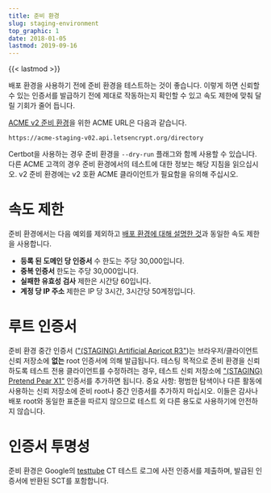 ```yaml
---
title: 준비 환경
slug: staging-environment
top_graphic: 1
date: 2018-01-05
lastmod: 2019-09-16
---
```


{{< lastmod >}}

배포 환경을 사용하기 전에 준비 환경을 테스트하는 것이 좋습니다. 이렇게 하면 신뢰할 수 있는 인증서를 발급하기 전에 제대로 작동하는지 확인할 수 있고 속도 제한에 맞춰 달릴 기회가 줄어 듭니다.

[ACME v2 준비 환경](https://community.letsencrypt.org/t/staging-endpoint-for-acme-v2/49605)을 위한 ACME URL은 다음과 같습니다.

`https://acme-staging-v02.api.letsencrypt.org/directory`

Certbot을 사용하는 경우 준비 환경을 `--dry-run` 플래그와 함께 사용할 수 있습니다. 다른 ACME 고객의 경우 준비 환경에서의 테스트에 대한 정보는 해당 지침을 읽으십시오. v2 준비 환경에는 v2 호환 ACME 클라이언트가 필요함을 유의해 주십시오.

# 속도 제한

준비 환경에서는 다음 예외를 제외하고 [배포 환경에 대해 설명한 것](/docs/rate-limits)과 동일한 속도 제한을 사용합니다.

* **등록 된 도메인 당 인증서** 수 한도는 주당 30,000입니다.
* **중복 인증서** 한도는 주당 30,000입니다.
* **실패한 유효성 검사** 제한은 시간당 60입니다.
* **계정 당 IP 주소** 제한은 IP 당 3시간, 3시간당 50계정입니다.

# 루트 인증서

준비 환경 중간 인증서 (["(STAGING) Artificial Apricot R3"](/certs/staging/letsencrypt-stg-int-r3.pem))는 브라우저/클라이언트 신뢰 저장소에 **없는** root 인증서에 의해 발급됩니다. 테스팅 목적으로 준비 환경을 신뢰하도록 테스트 전용 클라이언트를 수정하려는 경우, 테스트 신뢰 저장소에 ["(STAGING) Pretend Pear X1"](/certs/staging/letsencrypt-stg-root-x1.pem) 인증서를 추가하면 됩니다. 중요 사항: 평범한 탐색이나 다른 활동에 사용하는 신뢰 저장소에 준비 root나 중간 인증서를 추가하지 마십시오. 이들은 감사나 배포 root와 동일한 표준을 따르지 않으므로 테스트 외 다른 용도로 사용하기에 안전하지 않습니다.

# 인증서 투명성

준비 환경은 Google의 [testtube](http://www.certificate-transparency.org/known-logs#TOC-Test-Logs) CT 테스트 로그에 사전 인증서를 제출하며, 발급된 인증서에 반환된 SCT를 포함합니다.
